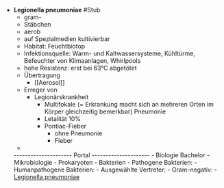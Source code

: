 -  __Legionella pneumoniae__  #Stub
    - gram-
    - Stäbchen
    - aerob
    - auf Spezialmedien kultivierbar
    - Habitat: Feuchtbiotop
    - Infektionsquelle: Warm- und Kaltwassersysteme, Kühltürme, Befeuchter von Klimaanlagen, Whirlpools
    - hohe Resistenz: erst bei 63°C abgetötet
    - Übertragung
        - [[Aerosol]]
    - Erreger von
        - Legionärskrankheit
            - Multifokale (= Erkrankung macht sich an mehreren Orten im Körper gleichzeitig bemerkbar) Pneumonie
            - Letalität 10%
            - Pontiac-Fieber
                - ohne Pneumonie
                - Fieber
    - 
    --------------------- Portal ---------------------
        - Biologie Bachelor
            - Mikrobiologie
                - Prokaryoten
                    - Bakterien
                        - Pathogene Bakterien:
                            - Humanpathogene Bakterien:
                                - Ausgewählte Vertreter: 
                                    - Gram-negativ:
                                        - [Legionella pneumoniae](Legionella-pneumoniae.md)
